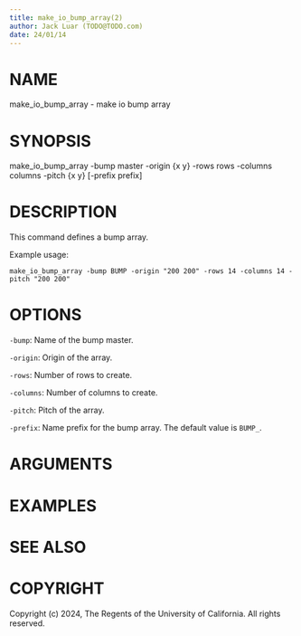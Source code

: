```yaml
---
title: make_io_bump_array(2)
author: Jack Luar (TODO@TODO.com)
date: 24/01/14
---
```


# NAME

make_io_bump_array - make io bump array

# SYNOPSIS

make_io_bump_array 
    -bump master
    -origin {x y}
    -rows rows
    -columns columns
    -pitch {x y}
    [-prefix prefix]


# DESCRIPTION

This command defines a bump array.

Example usage:

```
make_io_bump_array -bump BUMP -origin "200 200" -rows 14 -columns 14 -pitch "200 200"
```

# OPTIONS

`-bump`:  Name of the bump master.

`-origin`:  Origin of the array.

`-rows`:  Number of rows to create.

`-columns`:  Number of columns to create.

`-pitch`:  Pitch of the array.

`-prefix`:  Name prefix for the bump array. The default value is `BUMP_`.

# ARGUMENTS

# EXAMPLES

# SEE ALSO

# COPYRIGHT

Copyright (c) 2024, The Regents of the University of California. All rights reserved.

